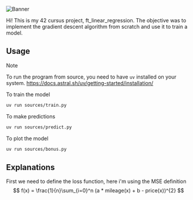 ![Banner](assets/banner.png)

Hi! This is my 42 cursus project, ft_linear_regression. The objective was to implement the gradient descent algorithm from scratch and use it to train a model.

## Usage

> [!NOTE]
> To run the program from source, you need to have `uv` installed on your system.
> https://docs.astral.sh/uv/getting-started/installation/

To train the model
```bash
uv run sources/train.py
```

To make predictions
```bash
uv run sources/predict.py
```

To plot the model
```bash
uv run sources/bonus.py
```

## Explanations

First we need to define the loss function, here i'm using the MSE definition
$$
f(x) = \frac{1}{n}\sum_{i=0}^n (a * mileage(x) + b - price(x))^{2}
$$

